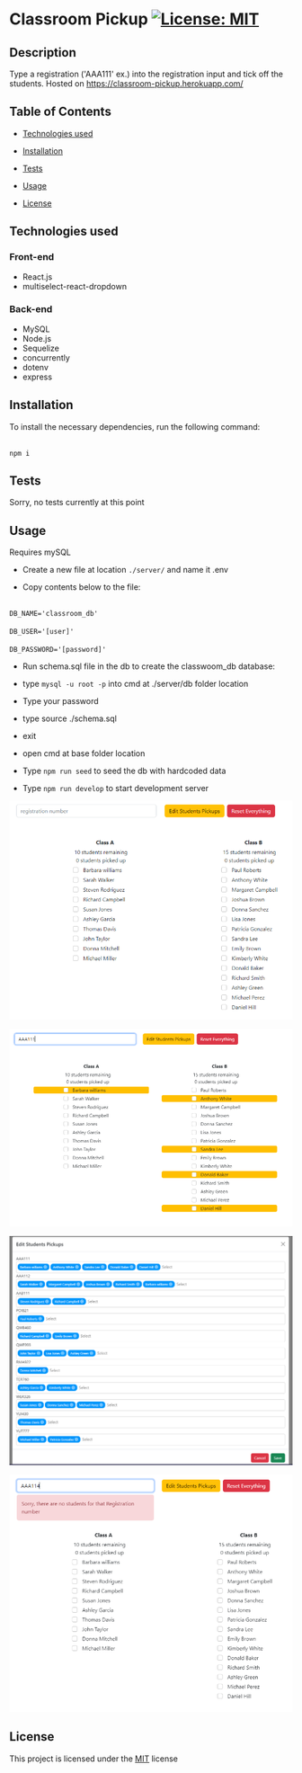 # Classroom Pickup [![License: MIT](https://img.shields.io/badge/License-MIT-yellow.svg)](https://opensource.org/licenses/MIT)

## Description
Type a registration ('AAA111' ex.) into the registration input and tick off the students. Hosted on https://classroom-pickup.herokuapp.com/

## Table of Contents
- [Technologies used](#technologies-used)

- [Installation](#installation)

- [Tests](#tests)

- [Usage](#usage)

- [License](#license)

## Technologies used
### Front-end
- React.js
- multiselect-react-dropdown

### Back-end
- MySQL
- Node.js
- Sequelize
- concurrently
- dotenv
- express

## Installation
To install the necessary dependencies, run the following command:

```

npm i

```

## Tests
Sorry, no tests currently at this point

## Usage
Requires mySQL

- Create a new file at location `./server/` and name it .env

- Copy contents below to the file:

```

DB_NAME='classroom_db'

DB_USER='[user]'

DB_PASSWORD='[password]'

```

- Run schema.sql file in the db to create the classwoom_db database:

- type `mysql -u root -p` into cmd at ./server/db folder location

- Type your password

- type source ./schema.sql

- exit

- open cmd at base folder location

- Type `npm run seed` to seed the db with hardcoded data

- Type `npm run develop` to start development server

![](./server/images/homepage.png)

![](./server/images/typedRego.png)

![](./server/images/editStudentCar.png)

![](./server/images/error.png)

## License
This project is licensed under the [MIT](https://opensource.org/licenses/MIT) license
